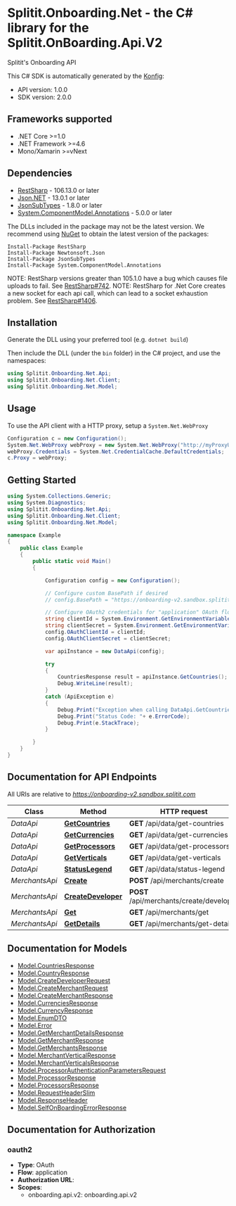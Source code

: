 # Splitit.Onboarding.Net - the C# library for the Splitit.OnBoarding.Api.V2

Splitit's Onboarding API

This C# SDK is automatically generated by the [Konfig](https://konfigthis.com):

- API version: 1.0.0
- SDK version: 2.0.0

<a name="frameworks-supported"></a>
## Frameworks supported
- .NET Core >=1.0
- .NET Framework >=4.6
- Mono/Xamarin >=vNext

<a name="dependencies"></a>
## Dependencies

- [RestSharp](https://www.nuget.org/packages/RestSharp) - 106.13.0 or later
- [Json.NET](https://www.nuget.org/packages/Newtonsoft.Json/) - 13.0.1 or later
- [JsonSubTypes](https://www.nuget.org/packages/JsonSubTypes/) - 1.8.0 or later
- [System.ComponentModel.Annotations](https://www.nuget.org/packages/System.ComponentModel.Annotations) - 5.0.0 or later

The DLLs included in the package may not be the latest version. We recommend using [NuGet](https://docs.nuget.org/consume/installing-nuget) to obtain the latest version of the packages:
```
Install-Package RestSharp
Install-Package Newtonsoft.Json
Install-Package JsonSubTypes
Install-Package System.ComponentModel.Annotations
```

NOTE: RestSharp versions greater than 105.1.0 have a bug which causes file uploads to fail. See [RestSharp#742](https://github.com/restsharp/RestSharp/issues/742).
NOTE: RestSharp for .Net Core creates a new socket for each api call, which can lead to a socket exhaustion problem. See [RestSharp#1406](https://github.com/restsharp/RestSharp/issues/1406).

<a name="installation"></a>
## Installation
Generate the DLL using your preferred tool (e.g. `dotnet build`)

Then include the DLL (under the `bin` folder) in the C# project, and use the namespaces:
```csharp
using Splitit.Onboarding.Net.Api;
using Splitit.Onboarding.Net.Client;
using Splitit.Onboarding.Net.Model;
```
<a name="usage"></a>
## Usage

To use the API client with a HTTP proxy, setup a `System.Net.WebProxy`
```csharp
Configuration c = new Configuration();
System.Net.WebProxy webProxy = new System.Net.WebProxy("http://myProxyUrl:80/");
webProxy.Credentials = System.Net.CredentialCache.DefaultCredentials;
c.Proxy = webProxy;
```

<a name="getting-started"></a>
## Getting Started

```csharp
using System.Collections.Generic;
using System.Diagnostics;
using Splitit.Onboarding.Net.Api;
using Splitit.Onboarding.Net.Client;
using Splitit.Onboarding.Net.Model;

namespace Example
{
    public class Example
    {
        public static void Main()
        {

            Configuration config = new Configuration();

            // Configure custom BasePath if desired
            // config.BasePath = "https://onboarding-v2.sandbox.splitit.com";

            // Configure OAuth2 credentials for "application" OAuth flow
            string clientId = System.Environment.GetEnvironmentVariable("CLIENT_ID");
            string clientSecret = System.Environment.GetEnvironmentVariable("CLIENT_SECRET");
            config.OAuthClientId = clientId;
            config.OAuthClientSecret = clientSecret;

            var apiInstance = new DataApi(config);

            try
            {
                CountriesResponse result = apiInstance.GetCountries();
                Debug.WriteLine(result);
            }
            catch (ApiException e)
            {
                Debug.Print("Exception when calling DataApi.GetCountries: " + e.Message );
                Debug.Print("Status Code: "+ e.ErrorCode);
                Debug.Print(e.StackTrace);
            }

        }
    }
}
```

<a name="documentation-for-api-endpoints"></a>
## Documentation for API Endpoints

All URIs are relative to *https://onboarding-v2.sandbox.splitit.com*

Class | Method | HTTP request | Description
------------ | ------------- | ------------- | -------------
*DataApi* | [**GetCountries**](docs/DataApi.md#getcountries) | **GET** /api/data/get-countries | 
*DataApi* | [**GetCurrencies**](docs/DataApi.md#getcurrencies) | **GET** /api/data/get-currencies | 
*DataApi* | [**GetProcessors**](docs/DataApi.md#getprocessors) | **GET** /api/data/get-processors | 
*DataApi* | [**GetVerticals**](docs/DataApi.md#getverticals) | **GET** /api/data/get-verticals | 
*DataApi* | [**StatusLegend**](docs/DataApi.md#statuslegend) | **GET** /api/data/status-legend | 
*MerchantsApi* | [**Create**](docs/MerchantsApi.md#create) | **POST** /api/merchants/create | 
*MerchantsApi* | [**CreateDeveloper**](docs/MerchantsApi.md#createdeveloper) | **POST** /api/merchants/create/developer | 
*MerchantsApi* | [**Get**](docs/MerchantsApi.md#get) | **GET** /api/merchants/get | 
*MerchantsApi* | [**GetDetails**](docs/MerchantsApi.md#getdetails) | **GET** /api/merchants/get-details | 


<a name="documentation-for-models"></a>
## Documentation for Models

 - [Model.CountriesResponse](docs/CountriesResponse.md)
 - [Model.CountryResponse](docs/CountryResponse.md)
 - [Model.CreateDeveloperRequest](docs/CreateDeveloperRequest.md)
 - [Model.CreateMerchantRequest](docs/CreateMerchantRequest.md)
 - [Model.CreateMerchantResponse](docs/CreateMerchantResponse.md)
 - [Model.CurrenciesResponse](docs/CurrenciesResponse.md)
 - [Model.CurrencyResponse](docs/CurrencyResponse.md)
 - [Model.EnumDTO](docs/EnumDTO.md)
 - [Model.Error](docs/Error.md)
 - [Model.GetMerchantDetailsResponse](docs/GetMerchantDetailsResponse.md)
 - [Model.GetMerchantResponse](docs/GetMerchantResponse.md)
 - [Model.GetMerchantsResponse](docs/GetMerchantsResponse.md)
 - [Model.MerchantVerticalResponse](docs/MerchantVerticalResponse.md)
 - [Model.MerchantVerticalsResponse](docs/MerchantVerticalsResponse.md)
 - [Model.ProcessorAuthenticationParametersRequest](docs/ProcessorAuthenticationParametersRequest.md)
 - [Model.ProcessorResponse](docs/ProcessorResponse.md)
 - [Model.ProcessorsResponse](docs/ProcessorsResponse.md)
 - [Model.RequestHeaderSlim](docs/RequestHeaderSlim.md)
 - [Model.ResponseHeader](docs/ResponseHeader.md)
 - [Model.SelfOnBoardingErrorResponse](docs/SelfOnBoardingErrorResponse.md)


<a name="documentation-for-authorization"></a>
## Documentation for Authorization

<a name="oauth2"></a>
### oauth2

- **Type**: OAuth
- **Flow**: application
- **Authorization URL**: 
- **Scopes**: 
  - onboarding.api.v2: onboarding.api.v2

